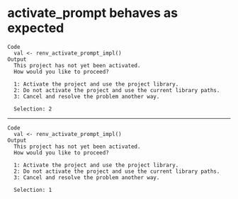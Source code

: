 # activate_prompt behaves as expected

    Code
      val <- renv_activate_prompt_impl()
    Output
      This project has not yet been activated.
      How would you like to proceed?
      
      1: Activate the project and use the project library.
      2: Do not activate the project and use the current library paths.
      3: Cancel and resolve the problem another way.
      
      Selection: 2
      

---

    Code
      val <- renv_activate_prompt_impl()
    Output
      This project has not yet been activated.
      How would you like to proceed?
      
      1: Activate the project and use the project library.
      2: Do not activate the project and use the current library paths.
      3: Cancel and resolve the problem another way.
      
      Selection: 1
      

